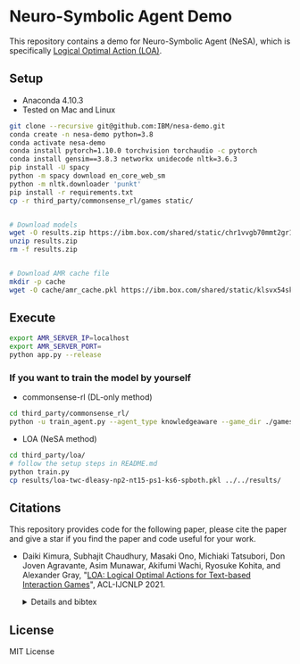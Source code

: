 # Neuro-Symbolic Agent Demo

This repository contains a demo for Neuro-Symbolic Agent (NeSA), which is specifically [Logical Optimal Action (LOA)](https://github.com/IBM/LOA).

## Setup

- Anaconda 4.10.3
- Tested on Mac and Linux

```bash
git clone --recursive git@github.com:IBM/nesa-demo.git
conda create -n nesa-demo python=3.8
conda activate nesa-demo
conda install pytorch=1.10.0 torchvision torchaudio -c pytorch
conda install gensim==3.8.3 networkx unidecode nltk=3.6.3
pip install -U spacy
python -m spacy download en_core_web_sm
python -m nltk.downloader 'punkt'
pip install -r requirements.txt
cp -r third_party/commonsense_rl/games static/


# Download models
wget -O results.zip https://ibm.box.com/shared/static/chr1vvgb70mmt2gr1yijlsw3g7fq2pgs.zip
unzip results.zip
rm -f results.zip


# Download AMR cache file
mkdir -p cache
wget -O cache/amr_cache.pkl https://ibm.box.com/shared/static/klsvx54skc5wlf35qg3klo35ex25dbb0.pkl
```

## Execute

```bash
export AMR_SERVER_IP=localhost
export AMR_SERVER_PORT=
python app.py --release
 ```

### If you want to train the model by yourself

- commonsense-rl (DL-only method)

```bash
cd third_party/commonsense_rl/
python -u train_agent.py --agent_type knowledgeaware --game_dir ./games/twc --game_name *.ulx --difficulty_level easy --graph_type world --graph_mode evolve --graph_emb_type glove --world_evolve_type manual --initial_seed 0 --nruns 1
```

- LOA (NeSA method)

```bash
cd third_party/loa/
# follow the setup steps in README.md
python train.py
cp results/loa-twc-dleasy-np2-nt15-ps1-ks6-spboth.pkl ../../results/
```

## Citations

This repository provides code for the following paper, please cite the paper and give a star if you find the paper and code useful for your work.

- Daiki Kimura, Subhajit Chaudhury, Masaki Ono, Michiaki Tatsubori, Don Joven Agravante, Asim Munawar, Akifumi Wachi, Ryosuke Kohita, and Alexander Gray, "[LOA: Logical Optimal Actions for Text-based Interaction Games](https://aclanthology.org/2021.acl-demo.27/)", ACL-IJCNLP 2021.

  <details><summary>Details and bibtex</summary><div>

  The paper presents an initial demonstration of logical optimal action (LOA) on TextWorld (TW) Coin collector, TW Cooking, TW Commonsense, and Jericho. In this version, the human player can select an action by hand and recommendation action list from LOA with visualizing acquired knowledge for improvement of interpretability of trained rules.
  
  ```
  @inproceedings{kimura-etal-2021-loa,
      title = "{LOA}: Logical Optimal Actions for Text-based Interaction Games",
      author = "Kimura, Daiki  and  Chaudhury, Subhajit  and  Ono, Masaki  and  Tatsubori, Michiaki  and  Agravante, Don Joven  and  Munawar, Asim  and  Wachi, Akifumi  and  Kohita, Ryosuke  and  Gray, Alexander",
      booktitle = "Proceedings of the 59th Annual Meeting of the Association for Computational Linguistics and the 11th International Joint Conference on Natural Language Processing: System Demonstrations",
      month = aug,
      year = "2021",
      address = "Online",
      publisher = "Association for Computational Linguistics",
      url = "https://aclanthology.org/2021.acl-demo.27",
      doi = "10.18653/v1/2021.acl-demo.27",
      pages = "227--231"
  }
  ```
  </div></details>


## License

MIT License
